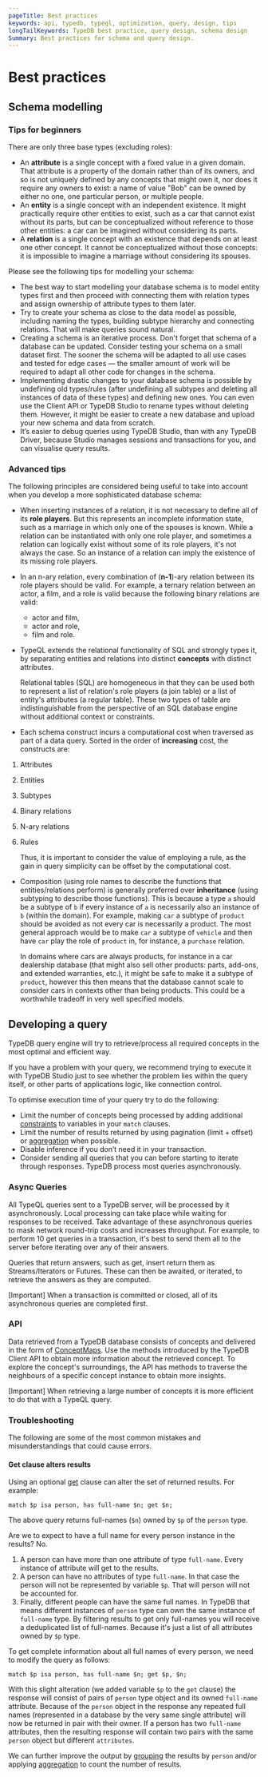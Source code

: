 ```yaml
---
pageTitle: Best practices
keywords: api, typedb, typeql, optimization, query, design, tips
longTailKeywords: TypeDB best practice, query design, schema design
Summary: Best practices for schema and query design.
---
```


# Best practices

## Schema modelling

### Tips for beginners

There are only three base types (excluding roles):

* An **attribute** is a single concept with a fixed value in a given domain. That attribute is a property of the domain rather than of its 
  owners, and so is not uniquely defined by any concepts that might own it, nor does it require any owners to exist: a name of value "Bob" can be owned by either no one, one particular person, or multiple people.
* An **entity** is a single concept with an independent existence. It might practically require other entities to 
  exist, such as a car that cannot exist without its parts, but can be conceptualized without reference to those 
  other entities: a car can be imagined without considering its parts.
* A **relation** is a single concept with an existence that depends on at least one other concept. It cannot be 
  conceptualized without those concepts: it is impossible to imagine a marriage without considering its spouses.

Please see the following tips for modelling your schema:

* The best way to start modelling your database schema is to model entity types first and then proceed with connecting 
  them with relation types and assign ownership of attribute types to them later.
* Try to create your schema as close to the data model as possible, including naming the types, building subtype 
  hierarchy and connecting relations. That will make queries sound natural.
* Creating a schema is an iterative process. Don't forget that schema of a database can be updated. Consider testing your schema on a 
  small dataset first. The sooner the schema will be adapted to all use cases and tested for edge cases — the 
  smaller amount of work will be required to adapt all other code for changes in the schema.
* Implementing drastic changes to your database schema is possible by undefining old types/rules (after undefining 
  all subtypes and deleting all instances of data of these types) and defining new ones. You can even use the Client API 
  or TypeDB Studio to rename types without deleting them. However, it might be easier to create a new database and 
  upload your new schema and data from scratch.
* It’s easier to debug queries using TypeDB Studio, than with any TypeDB Driver, because Studio manages sessions 
  and transactions for you, and can visualise query results.

### Advanced tips

The following principles are considered being useful to take into account when you develop a more sophisticated 
database schema:

* When inserting instances of a relation, it is not necessary to define all of its **role players**. But this 
  represents an incomplete information state, such as a marriage in which only one of the spouses is known. While a 
  relation can be instantiated with only one role player, and sometimes a relation can logically exist without some of its 
  role players, it's not always the case. So an instance of a relation can imply the existence of its missing role players.
* In an n-ary relation, every combination of (**n-1**)-ary relation between its role players should be valid.
  For example, a ternary relation between an actor, a film, and a role is valid because the following binary 
  relations are valid:
  * actor and film, 
  * actor and role, 
  * film and role.
* TypeQL extends the relational functionality of SQL and strongly types it, by separating entities and relations 
  into distinct **concepts** with distinct attributes. 

    Relational tables (SQL) are homogeneous in that they can be used both to represent a list of relation's role players 
    (a join table) or a list of entity's attributes (a regular table). These two types of table are indistinguishable 
    from the perspective of an SQL database engine without additional context or constraints.

* Each schema construct incurs a computational cost when traversed as part of a data query. Sorted in the order of 
  **increasing** cost, the constructs are:

1. Attributes
2. Entities
3. Subtypes
4. Binary relations
5. N-ary relations
6. Rules

   Thus, it is important to consider the value of employing a rule, as the gain in query simplicity can be offset by
   the computational cost.

* Composition (using role names to describe the functions that entities/relations perform) is generally preferred over 
  **inheritance** (using subtyping to describe those functions). This is because a type `a` should be a subtype of 
  `b` if every instance of `a` is necessarily also an instance of `b` (within the domain). For example, making `car`
  a subtype of `product` should be avoided as not every car is necessarily a product. The most general approach 
  would be to make `car` a subtype of `vehicle` and then have `car` play the role of `product` in, for instance, a 
  `purchase` relation.

  In domains where cars are always products, for instance in a car dealership database (that might also sell 
  other products: parts, add-ons, and extended warranties, etc.), it might be safe to make it a subtype of 
  `product`, however this then means that the database cannot scale to consider cars in contexts other than being 
  products. This could be a worthwhile tradeoff in very well specified models.

## Developing a query

TypeDB query engine will try to retrieve/process all required concepts in the most optimal and efficient way.

If you have a problem with your query, we recommend trying to execute it with TypeDB Studio just to see whether 
the problem lies within the query itself, or other parts of applications logic, like connection control.

To optimise execution time of your query try to do the following:

* Limit the number of concepts being processed by adding additional [constraints](03-match.md#patterns-overview) to 
  variables in your `match` clauses.
* Limit the number of results returned by using pagination (limit + offset) or [aggregation](05-read.md#aggregation) 
  when possible.
* Disable inference if you don’t need it in your transaction. 
* Consider sending all queries that you can before starting to iterate through responses. TypeDB process most queries asynchronously.

### Async Queries

All TypeQL queries sent to a TypeDB server, will be processed by it asynchronously. Local 
processing can take place while waiting for responses to be received. Take advantage of these asynchronous queries 
to mask network round-trip costs and increases throughput. For example, to perform 10 get queries in a transaction, 
it's best to send them all to the server before iterating over any of their answers.

Queries that return answers, such as get, insert return them as Streams/Iterators or Futures. These can then be 
awaited, or iterated, to retrieve the answers as they are computed.

<div class="note">
[Important]
When a transaction is committed or closed, all of its asynchronous queries are completed first.
</div>

### API

Data retrieved from a TypeDB database consists of concepts and delivered in the form of 
[ConceptMaps](07-response.md#conceptmap). Use the methods introduced by the TypeDB Client API to obtain more 
information about the retrieved concept. To explore the concept's surroundings, the API has methods to traverse the 
neighbours of a specific concept instance to obtain more insights.

<div class="note">
[Important]
When retrieving a large number of concepts it is more efficient to do that with a TypeQL query.
</div>

### Troubleshooting

The following are some of the most common mistakes and misunderstandings that could cause errors.

#### Get clause alters results

Using an optional [get](05-read.md#get-query) clause can alter the set of returned results. For example:

<!-- test-ignore -->
```typeql 
match $p isa person, has full-name $n; get $n;
```

The above query returns full-names (`$n`) owned by `$p` of the `person` type. 

Are we to expect to have a full name for every person instance in the results? No.

1. A person can have more than one attribute of type `full-name`. Every instance of attribute will get to the results.
2. A person can have no attributes of type `full-name`. In that case the person will not be represented by variable 
   `$p`. That will person will not be accounted for.
3. Finally, different people can have the same full names. In TypeDB that means different instances of `person` type 
   can own the same instance of `full-name` type. By filtering results to get only full-names you will receive a
   deduplicated list of full-names. Because it's just a list of all attributes owned by `$p` type. 

To get complete information about all full names of every person, we need to modify the query as follows:

<!-- test-ignore -->
```typeql 
match $p isa person, has full-name $n; get $p, $n;
```

With this slight alteration (we added variable `$p` to the `get` clause) the response will consist of pairs of 
`person` type object and its owned `full-name` attribute. Because of the `person` object in the response any 
repeated full names (represented in a database by the very same single attribute) will now be returned in pair with 
their owner. If a person has two `full-name` attributes, then the resulting response will contain two pairs with the 
same `person` object but different `attributes`.

We can further improve the output by [grouping](05-read.md#group) the results by `person` and/or applying 
[aggregation](05-read.md#aggregation) to count the number of results.
